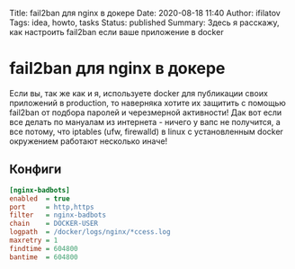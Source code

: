 Title: fail2ban для nginx в докере
Date: 2020-08-18 11:40
Author: ifilatov
Tags: idea, howto, tasks
Status: published
Summary: Здесь я расскажу, как настроить fail2ban если ваше приложение в docker

# fail2ban для nginx в докере

Если вы, так же как и я, используете docker для публикации своих приложений в production, то наверняка хотите их защитить с помощью fail2ban от подбора паролей и черезмерной активности!
Дак вот если все делать по мануалам из интернета - ничего у вапс не получится, а все потому, что iptables (ufw, firewalld) в linux с установленным docker окружением работают несколько иначе!

## Конфиги


```ini
[nginx-badbots]
enabled  = true
port     = http,https
filter   = nginx-badbots
chain    = DOCKER-USER
logpath  = /docker/logs/nginx/*ccess.log
maxretry = 1
findtime = 604800
bantime  = 604800
```